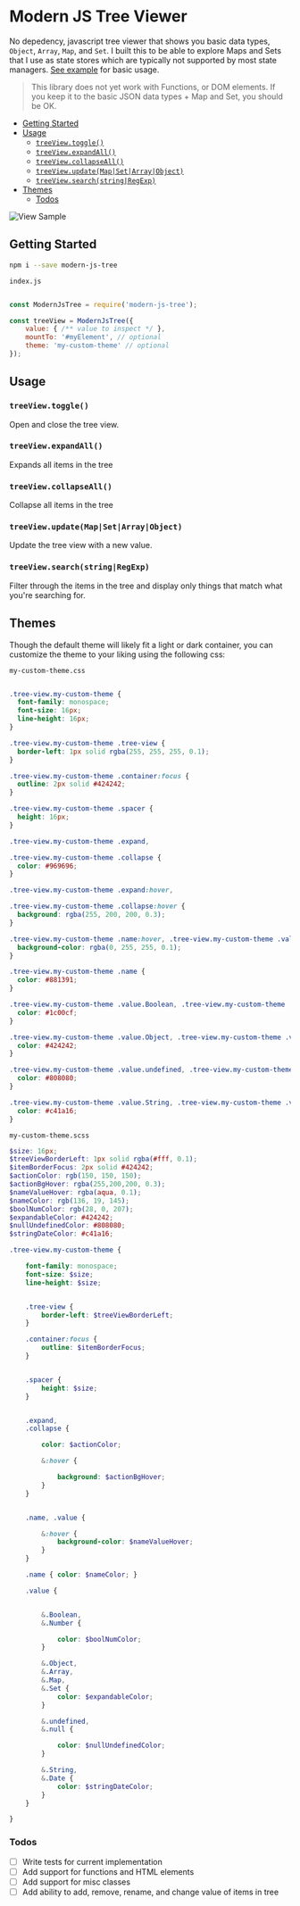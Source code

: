 # Modern JS Tree Viewer <!-- omit in TOC -->

No depedency, javascript tree viewer that shows you basic data types, `Object`, `Array`, `Map`, and `Set`. I built this to be able to explore Maps and Sets that I use as state stores which are typically not supported by most state managers. [See example](example/) for basic usage.

> This library does not yet work with Functions, or DOM elements. If you keep it to the basic JSON data types + Map and Set, you should be OK.

- [Getting Started](#getting-started)
- [Usage](#usage)
  - [`treeView.toggle()`](#treeviewtoggle)
  - [`treeView.expandAll()`](#treeviewexpandall)
  - [`treeView.collapseAll()`](#treeviewcollapseall)
  - [`treeView.update(Map|Set|Array|Object)`](#treeviewupdatemapsetarrayobject)
  - [`treeView.search(string|RegExp)`](#treeviewsearchstringregexp)
- [Themes](#themes)
  - [Todos](#todos)

![View Sample](assets/modern-js-tree.gif)

## Getting Started

```bash
npm i --save modern-js-tree
```

`index.js`

```js

const ModernJsTree = require('modern-js-tree');

const treeView = ModernJsTree({
    value: { /** value to inspect */ },
    mountTo: '#myElement', // optional
    theme: 'my-custom-theme' // optional
});
```

## Usage

### `treeView.toggle()`

Open and close the tree view.

### `treeView.expandAll()`

Expands all items in the tree

### `treeView.collapseAll()`

Collapse all items in the tree

### `treeView.update(Map|Set|Array|Object)`

Update the tree view with a new value.

### `treeView.search(string|RegExp)`

Filter through the items in the tree and display only things that match what you're searching for.

## Themes

Though the default theme will likely fit a light or dark container, you can customize the theme to your liking using the following css:

`my-custom-theme.css`

```css

.tree-view.my-custom-theme {
  font-family: monospace;
  font-size: 16px;
  line-height: 16px;
}

.tree-view.my-custom-theme .tree-view {
  border-left: 1px solid rgba(255, 255, 255, 0.1);
}

.tree-view.my-custom-theme .container:focus {
  outline: 2px solid #424242;
}

.tree-view.my-custom-theme .spacer {
  height: 16px;
}

.tree-view.my-custom-theme .expand,

.tree-view.my-custom-theme .collapse {
  color: #969696;
}

.tree-view.my-custom-theme .expand:hover,

.tree-view.my-custom-theme .collapse:hover {
  background: rgba(255, 200, 200, 0.3);
}

.tree-view.my-custom-theme .name:hover, .tree-view.my-custom-theme .value:hover {
  background-color: rgba(0, 255, 255, 0.1);
}

.tree-view.my-custom-theme .name {
  color: #881391;
}

.tree-view.my-custom-theme .value.Boolean, .tree-view.my-custom-theme .value.Number {
  color: #1c00cf;
}

.tree-view.my-custom-theme .value.Object, .tree-view.my-custom-theme .value.Array, .tree-view.my-custom-theme .value.Map, .tree-view.my-custom-theme .value.Set {
  color: #424242;
}

.tree-view.my-custom-theme .value.undefined, .tree-view.my-custom-theme .value.null {
  color: #808080;
}

.tree-view.my-custom-theme .value.String, .tree-view.my-custom-theme .value.Date {
  color: #c41a16;
}
```

`my-custom-theme.scss`

```scss
$size: 16px;
$treeViewBorderLeft: 1px solid rgba(#fff, 0.1);
$itemBorderFocus: 2px solid #424242;
$actionColor: rgb(150, 150, 150);
$actionBgHover: rgba(255,200,200, 0.3);
$nameValueHover: rgba(aqua, 0.1);
$nameColor: rgb(136, 19, 145);
$boolNumColor: rgb(28, 0, 207);
$expandableColor: #424242;
$nullUndefinedColor: #808080;
$stringDateColor: #c41a16;

.tree-view.my-custom-theme {

    font-family: monospace;
    font-size: $size;
    line-height: $size;


    .tree-view {
        border-left: $treeViewBorderLeft;
    }

    .container:focus {
        outline: $itemBorderFocus;
    }


    .spacer {
        height: $size;
    }


    .expand,
    .collapse {

        color: $actionColor;

        &:hover {

            background: $actionBgHover;
        }
    }


    .name, .value {

        &:hover {
            background-color: $nameValueHover;
        }
    }

    .name { color: $nameColor; }

    .value {


        &.Boolean,
        &.Number {

            color: $boolNumColor;
        }

        &.Object,
        &.Array,
        &.Map,
        &.Set {
            color: $expandableColor;
        }

        &.undefined,
        &.null {

            color: $nullUndefinedColor;
        }

        &.String,
        &.Date {
            color: $stringDateColor;
        }
    }

}
```


### Todos

- [ ] Write tests for current implementation
- [ ] Add support for functions and HTML elements
- [ ] Add support for misc classes
- [ ] Add ability to add, remove, rename, and change value of items in tree
